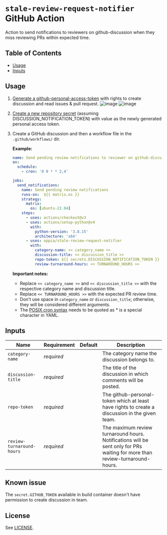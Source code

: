 # `stale-review-request-notifier` GitHub Action

Action to send notifications to reviewers on github-discussion when they miss reviewing PRs within expected time.

## Table of Contents

* [Usage](#usage)
* [Inputs](#inputs)

## Usage
1. [Generate a github-personal-access-token](https://docs.github.com/en/authentication/keeping-your-account-and-data-secure/creating-a-personal-access-token) with rights to create discussion and read issues & pull request.
![image](https://user-images.githubusercontent.com/16653571/137939909-08edfe36-8bb3-475a-ad51-f2f2d4861da4.png)
![image](https://user-images.githubusercontent.com/16653571/137939045-c3b73543-81fb-410c-895a-73753344f901.png)

2. [Create a new repository secret](https://docs.github.com/en/actions/security-guides/encrypted-secrets#creating-encrypted-secrets-for-a-repository) (assuming DISCUSSION_NOTIFICATION_TOKEN) with value as the newly generated personal access token.

3. Create a GitHub discussion and then a workflow file in the `.github/workflows/` dir.

    **Example:**
    ```yaml
    name: Send pending review notifications to reviewer on github-discussion
    on:
      schedule:
        - cron: '0 0 * * 2,4'

    jobs:
      send_notifications:
        name: Send pending review notifications
        runs-on:  ${{ matrix.os }}
        strategy:
          matrix:
            os: [ubuntu-22.04]
        steps:
          - uses: actions/checkout@v3
          - uses: actions/setup-python@v4
            with:
              python-version: '3.8.15'
              architecture: 'x64'
          - uses: oppia/stale-review-request-notifier
            with:
              category-name: << category_name >>
              discussion-title: << discussion_title >>
              repo-token: ${{ secrets.DISCUSSION_NOTIFICATION_TOKEN }}
              review-turnaround-hours: << TURNAROUND_HOURS >>
    ```
    **Important notes:**
      - Replace `<< category_name >>` and `<< discussion_title >>` with the respective category name and discussion title.
      - Replace `<< TURNAROUND_HOURS >>` with the expected PR review time.
      - Don't use space in `category_name` or `discussion_title`; otherwise, they will be considered different arguments.
      - The [POSIX cron syntax](https://pubs.opengroup.org/onlinepubs/9699919799/utilities/crontab.html#tag_20_25_07) needs to be quoted as * is a special character in YAML.


## Inputs

| Name          | Requirement | Default | Description |
| ------------- | ----------- | ------- | ----------- |
| `category-name`               | _required_  | | The category name the discussion belongs to.|
| `discussion-title`  | _required_  | | The title of the discussion in which comments will be posted.
| `repo-token`              | _required_  | | The github-personal-token which at least have rights to create a discussion in the given team. |
| `review-turnaround-hours` | _required_  | | The maximum review turnaround hours. Notifications will be sent only for PRs waiting for more than review-turnaround-hours.|

## Known issue

The `secret.GITHUB_TOKEN` available in build container doesn't have permission to create discussion in team.

## License

See [LICENSE](LICENSE).
